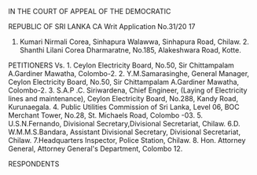 IN THE COURT OF APPEAL OF THE DEMOCRATIC

REPUBLIC OF SRI LANKA CA Writ Application No.31/20 17

1. Kumari Nirmali Corea, Sinhapura Walawwa, Sinhapura Road, Chilaw. 2. Shanthi Lilani Corea Dharmaratne, No.185, Alakeshwara Road, Kotte.

PETITIONERS Vs. 1. Ceylon Electricity Board, No.50, Sir Chittampalam A.Gardiner Mawatha, Colombo-2. 2. Y.M.Samarasinghe, General Manager, Ceylon Electricity Board, No.50, Sir Chittampalam A.Gardiner Mawatha, Colombo-2. 3. S.A.P .C. Siriwardena, Chief Engineer, (Laying of Electricity lines and maintenance), Ceylon Electricity Board, No.288, Kandy Road, Kurunaegala. 4. Public Utilities Commission of Sri Lanka, Level 06, BOC Merchant Tower, No.28, St. Michaels Road, Colombo -03. 5. U.S.N.Fernando, Divisional Secretary,Divisional Secretariat, Chilaw. 6.D. W.M.M.S.Bandara, Assistant Divisional Secretary, Divisional Secretariat, Chilaw. 7.Headquarters Inspector, Police Station, Chilaw. 8. Hon. Attorney General, Attorney General's Department, Colombo 12.

RESPONDENTS